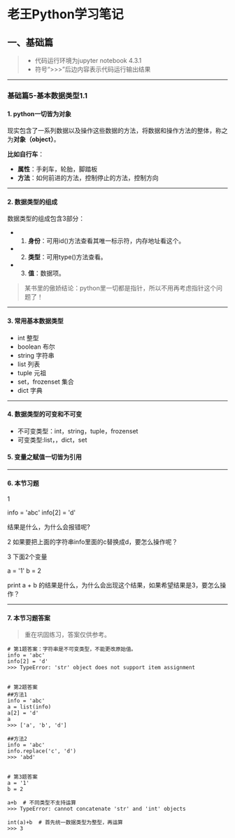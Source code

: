 # 老王Python学习笔记
## 一、基础篇

> - 代码运行环境为jupyter notebook 4.3.1
> - 符号“>>>”后边内容表示代码运行输出结果

---

### 基础篇5-基本数据类型1.1


#### 1. python一切皆为对象

现实包含了一系列数据以及操作这些数据的方法，将数据和操作方法的整体，称之为**对象（object）**。

**比如自行车**：
- **属性**：手刹车，轮胎，脚踏板
- **方法**：如何前进的方法，控制停止的方法，控制方向

---

#### 2. 数据类型的组成

数据类型的组成包含3部分：
- 1. **身份**：可用id()方法查看其唯一标示符，内存地址看这个。
- 2. **类型**：可用type()方法查看。
- 3. **值**：数据项。

> 某书里的傲娇结论：python里一切都是指针，所以不用再考虑指针这个问题了！

---

#### 3. 常用基本数据类型
- int 整型
- boolean 布尔
- string  字符串
- list 列表
- tuple 元祖
- set，frozenset 集合
- dict 字典

---

#### 4. 数据类型的可变和不可变

- 不可变类型：int，string，tuple，frozenset
- 可变类型:list，，dict，set

#### 5. 变量之赋值一切皆为引用

---

#### 6. 本节习题

1

info = 'abc'
info[2] = 'd'

结果是什么，为什么会报错呢?


2 如果要把上面的字符串info里面的c替换成d，要怎么操作呢？

3 下面2个变量 

a = '1'
b = 2

print a + b 的结果是什么，为什么会出现这个结果，如果希望结果是3，要怎么操作？

---

#### 7. 本节习题答案
> 重在巩固练习，答案仅供参考。

```
# 第1题答案：字符串是不可变类型，不能更改原始值。
info = 'abc'
info[2] = 'd'
>>> TypeError: 'str' object does not support item assignment


# 第2题答案
##方法1
info = 'abc'
a = list(info)
a[2] = 'd'
a
>>> ['a', 'b', 'd'] 

##方法2
info = 'abc'
info.replace('c', 'd')
>>> 'abd'


# 第3题答案
a = '1'
b = 2

a+b  # 不同类型不支持运算
>>> TypeError: cannot concatenate 'str' and 'int' objects

int(a)+b  # 首先统一数据类型为整型，再运算
>>> 3